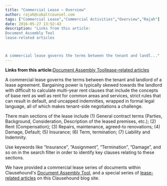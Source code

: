 ```yaml
---
title: "Commercial Lease – Overview"
author: rajah@cobaltcounsel.com
tags: ["Commercial Lease","Commercial Activities","Overview","Rajah"]
date: 2016-05-27 13:52:43
description: "Links from this article:
Document Assembly Tool
lease-related articles



A commercial lease governs the terms between the tenant and landl..."
---
```


 

**Links from this article:**[Document Assembly Tool](http://clausehound.com/legal-contract/14836/#!/document=)[lease-related articles](http://blog.clausehound.com/tag/commercial-lease/)

A commercial lease governs the terms between the tenant and landlord of a lease agreement.  Bargaining power is typically skewed towards the landlord with difficult to calculate multi-year rent clauses that include the concepts of base rent as well as rent for common areas and services, strict rules that can result in default, and uncapped indemnities, wrapped in formal legal language, all of which makes tenant-side negotiations a challenge.

There main sections of the lease include  (1) General contract terms (Parties, Background, Consideration, Description of the leased premises, etc.); (2) Rent (Compensation); (3) Repairs, maintenance, agreed-to renovations; (4) Damage, Default; (5) Insurance; (6) Term, termination; (7) Liability and Indemnity.

Use keywords like “Insurance”, “Assignment”, “Termination”, “Damage”, and so on in the search filter in order to identify key clauses relating to these sections.

 

 

We have provided a commercial lease series of documents within Clausehound's [Document Assembly Tool](http://clausehound.com/legal-contract/14836/#!/document=), and a special series of [lease-related articles](http://blog.clausehound.com/tag/commercial-lease/) on this Clausehound blog site.
